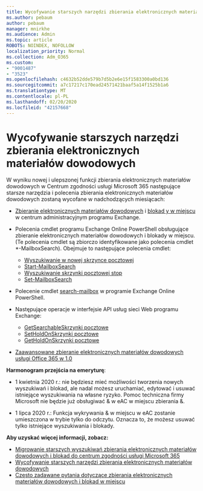 ```yaml
---
title: Wycofywanie starszych narzędzi zbierania elektronicznych materiałów dowodowych
ms.author: pebaum
author: pebaum
manager: mnirkhe
ms.audience: Admin
ms.topic: article
ROBOTS: NOINDEX, NOFOLLOW
localization_priority: Normal
ms.collection: Adm_O365
ms.custom:
- "9001487"
- "3523"
ms.openlocfilehash: c4632b52dde579b7d5b2e6e15f1583300a0bd136
ms.sourcegitcommit: a7c17217c170ead24571421baaf5a14f1525b1a6
ms.translationtype: MT
ms.contentlocale: pl-PL
ms.lasthandoff: 02/20/2020
ms.locfileid: "42157668"
---
```

# <a name="retirement-of-legacy-ediscovery-tools"></a>Wycofywanie starszych narzędzi zbierania elektronicznych materiałów dowodowych

W wyniku nowej i ulepszonej funkcji zbierania elektronicznych materiałów dowodowych w Centrum zgodności usługi Microsoft 365 następujące starsze narzędzia i polecenia zbierania elektronicznych materiałów dowodowych zostaną wycofane w nadchodzących miesiącach:

- [Zbieranie elektronicznych materiałów dowodowych](https://docs.microsoft.com/exchange/security-and-compliance/in-place-ediscovery/in-place-ediscovery) i [blokad y w miejscu](https://docs.microsoft.com/exchange/security-and-compliance/create-or-remove-in-place-holds) w centrum administracyjnym programu Exchange.

- Polecenia cmdlet programu Exchange Online PowerShell obsługujące zbieranie elektronicznych materiałów dowodowych i blokady w miejscu. (Te polecenia cmdlet są zbiorczo identyfikowane jako polecenia cmdlet *-MailboxSearch). Obejmuje to następujące polecenia cmdlet:

    - [Wyszukiwanie w nowej skrzynce pocztowej](https://docs.microsoft.com/powershell/module/exchange/policy-and-compliance-content-search/new-mailboxsearch)
    - [Start-MailboxSearch](https://docs.microsoft.com/powershell/module/exchange/policy-and-compliance-content-search/start-mailboxsearch)
    - [Wyszukiwanie skrzynki pocztowej stop](https://docs.microsoft.com/powershell/module/exchange/policy-and-compliance-content-search/stop-mailboxsearch)
    - [Set-MailboxSearch](https://docs.microsoft.com/powershell/module/exchange/policy-and-compliance-content-search/set-mailboxsearch)

- Polecenie cmdlet [search-mailbox](https://docs.microsoft.com/powershell/module/exchange/mailboxes/search-mailbox?view=exchange-ps) w programie Exchange Online PowerShell.
- Następujące operacje w interfejsie API usług sieci Web programu Exchange:
    - [GetSearchableSkrzynki pocztowe](https://docs.microsoft.com/exchange/client-developer/web-service-reference/getsearchablemailboxes-operation)
    - [SetHoldOnSkrzynki pocztowe](https://docs.microsoft.com/exchange/client-developer/web-service-reference/setholdonmailboxes-operation)
    - [GetHoldOnSkrzynki pocztowe](https://docs.microsoft.com/exchange/client-developer/web-service-reference/getholdonmailboxes-operation)

- [Zaawansowane zbieranie elektronicznych materiałów dowodowych usługi Office 365 w 1.0](https://docs.microsoft.com/en-us/microsoft-365/compliance/office-365-advanced-ediscovery)

**Harmonogram przejścia na emeryturę**:
- 1 kwietnia 2020 r.: nie będziesz mieć możliwości tworzenia nowych wyszukiwań i blokad, ale nadal możesz uruchamiać, edytować i usuwać istniejące wyszukiwania na własne ryzyko. Pomoc techniczna firmy Microsoft nie będzie już obsługiwać & w eAC w miejscu zbierania &.

- 1 lipca 2020 r.: Funkcja wykrywania & w miejscu w eAC zostanie umieszczona w trybie tylko do odczytu. Oznacza to, że możesz usuwać tylko istniejące wyszukiwania i blokady.

**Aby uzyskać więcej informacji, zobacz:**

 - [Migrowanie starszych wyszukiwań zbierania elektronicznych materiałów dowodowych i blokad do centrum zgodności usługi Microsoft 365](https://docs.microsoft.com/en-us/microsoft-365/compliance/migrate-legacy-ediscovery-searches-and-holds)
 - [Wycofywanie starszych narzędzi zbierania elektronicznych materiałów dowodowych](https://docs.microsoft.com/en-us/microsoft-365/compliance/legacy-ediscovery-retirement)
 - [Często zadawane pytania dotyczące zbierania elektronicznych materiałów dowodowych i blokad w miejscu](https://docs.microsoft.com/en-us/microsoft-365/compliance/legacy-ediscovery-retirement#faqs-about-in-place-ediscovery-and-in-place-holds)



